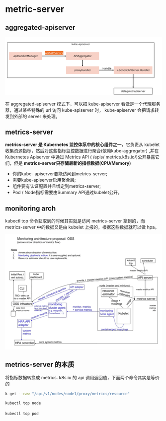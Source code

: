 # metric-server

## aggregated-apiserver

![](assets/aggregated-apiserver.png)

在 aggregated-apiserver 模式下，可以把 kube-apiserver 看做是一个代理服务器，通过某些特殊的 url 访问  kube-apiserver 时， kube-apiserver 会把请求转发到外部的 server 来处理。





## metrics-server

**metrics-server 是 Kubernetes 监控体系中的核心组件之一**，它负责从 kubelet 收集资源指标，然后对这些指标监控数据进行聚合(依赖kube-aggregator) ,并在 Kubernetes Apiserver 中通过 Metrics API ( /apis/ metrics.k8s.io/)公开暴露它们，但是 **metrics-server只存储最新的指标数据(CPU/Memory)**

* 你的kube- apiserver要能访问到metrics-server;
* 需要kube-apiserver启用聚合层;
* 组件要有认证配置并且绑定到metrics-server;
* Pod / Node指标需要由Summary API通过kubelet公开。







## monitoring arch

kubectl top 命令获取到的时候其实就是访问 metrics-server 拿到的，而 metrics-server 中的数据又是由 kubelet 上报的，根据这些数据就可以做 hpa。

![](assets/monitoring-arch.png)





##  metrics-server 的本质

将指标数据转换成 metrics. k8s.io 的 api 调用返回值，下面两个命令其实是等价的

```bash
k get --raw "/api/v1/nodes/node1/proxy/metrics/resource"
```

```bash
kubectl top node

kubectl top pod 
```
